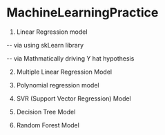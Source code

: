 # MachineLearningPractice

  1. Linear Regression model

  -- via using skLearn library

  -- via Mathmatically driving Y hat hypothesis

  2. Multiple Linear Regression Model

  3. Polynomial regression model

  4. SVR (Support Vector Regression) Model

  5. Decision Tree Model

  6. Random Forest Model
